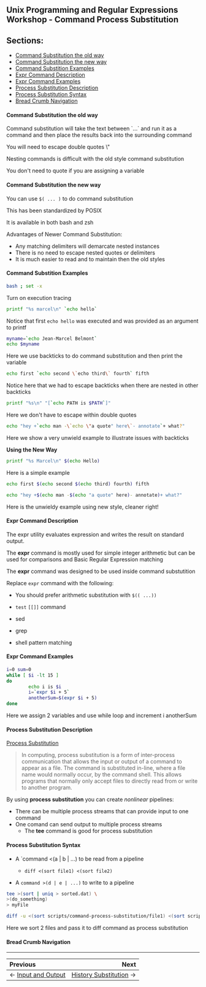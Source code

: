 ## Unix Programming and Regular Expressions Workshop - Command Process Substitution

## Sections:

* [Command Substitution the old way](#command-substitution-the-old-way)
* [Command Substitution the new way](#command-substitution-the-new-way)
* [Command Substition Examples](#command-substitution-examples)
* [Expr Command Description](#expr-command-description)
* [Expr Command Examples](#expr-command-examples)
* [Process Substitution Description](#process-substitution-description)
* [Process Substitution Syntax](#process-substitution-syntax)
* [Bread Crumb Navigation](#bread-crumb-navigation)

#### Command Substitution the old way

Command substitution will take the text between \`...\` and run it as a command and then place the results back into the surrounding command

You will need to escape double quotes \\" 

Nesting commands is difficult with the old style command substitution

You don't need to quote if you are assigning a variable

#### Command Substitution the new way

You can use `$( ... )` to do command substitution

This has been standardized by POSIX 

It is available in both bash and zsh

Advantages of Newer Command Substitution:

* Any matching delimiters will demarcate nested instances
* There is no need to escape nested quotes or delimiters
* It is much easier to read and to maintain then the old styles

#### Command Substition Examples

```bash
bash ; set -x
```

Turn on execution tracing

```bash
printf "%s marcel\n" `echo hello`
```

Notice that first `echo hello` was executed and was provided as an argument to printf

```bash
myname=`echo Jean-Marcel Belmont`
echo $myname
```

Here we use backticks to do command substitution and then print the variable

```bash
echo first `echo second \`echo third\` fourth` fifth
```

Notice here that we had to escape backticks when there are nested in other backticks

```bash
printf "%s\n" "[`echo PATH is $PATH`]"
```

Here we don't have to escape within double quotes

```bash
echo "hey +`echo man -\`echo \"a quote" here\`- annotate`+ what?"
```

Here we show a very unwield example to illustrate issues with backticks

**Using the New Way**

```bash
printf "%s Marcel\n" $(echo Hello)
```

Here is a simple example

```bash
echo first $(echo second $(echo third) fourth) fifth
```

```bash
echo "hey +$(echo man -$(echo "a quote" here)- annotate)+ what?"
```

Here is the unwieldy example using new style, cleaner right!

#### Expr Command Description

The expr utility evaluates expression and writes the result on standard output.

The **expr** command is mostly used for simple integer arithmetic but can be used for comparisons and Basic Regular Expression matching


The **expr** command was designed to be used inside command substutition

Replace `expr` command with the following:

* You should prefer arithmetic substitution with `$(( ...))`

* `test` `[[]]` command 
* sed
* grep
* shell pattern matching

#### Expr Command Examples

```bash
i=0 sum=0
while [ $i -lt 15 ]
do
        echo i is $i
        i=`expr $i + 5`
        anotherSum=$(expr $i + 5)
done
```

Here we assign 2 variables and use while loop and increment i anotherSum

#### Process Substitution Description

[Process Substitution](https://en.wikipedia.org/wiki/Process_substitution)

> In computing, process substitution is a form of inter-process communication that allows the input or output of a command to appear as a file. The command is substituted in-line, where a file name would normally occur, by the command shell. This allows programs that normally only accept files to directly read from or write to another program.

By using **process substitution** you can create *nonlinear* pipelines:

* There can be multiple process streams that can provide input to one command
* One comand can send output to multiple process streams
  * The **tee** command is good for process substitution

#### Process Substitution Syntax

* A `command <(a | b | ...) to be read from a pipeline
  * `diff <(sort file1) <(sort file2)`

* A `command >(d | e | ...)` to write to a pipeline

```bash
tee >(sort | uniq > sorted.dat) \
>(do_something)
> myFile
```

```bash
diff -u <(sort scripts/command-process-substitution/file1) <(sort scripts/command-process-substitution/file2)
```

Here we sort 2 files and pass it to diff command as process substitution

#### Bread Crumb Navigation
_________________________

Previous | Next
:------- | ---:
← [Input and Output](./input-and-output.md) | [History Substitution](./history-substitution.md) →
